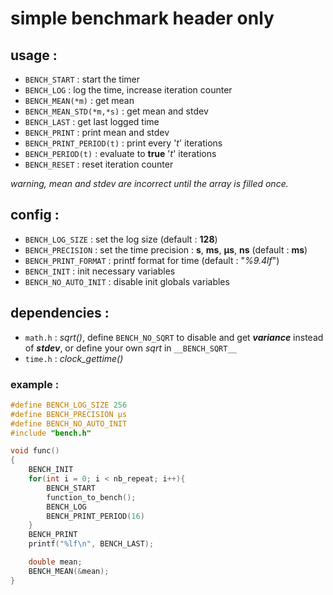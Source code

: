 # simple benchmark header only

## usage : 
 - `BENCH_START` : start the timer
 - `BENCH_LOG`   : log the time, increase iteration counter
 - `BENCH_MEAN(*m)` : get mean
 - `BENCH_MEAN_STD(*m,*s)` : get mean and stdev
 - `BENCH_LAST`  : get last logged time
 - `BENCH_PRINT` : print mean and stdev
 - `BENCH_PRINT_PERIOD(t)` : print every '*t*' iterations
 - `BENCH_PERIOD(t)` : evaluate to **true** '*t*' iterations
 - `BENCH_RESET` : reset iteration counter

*warning, mean and stdev are incorrect until the array is filled once.*

## config :
 - `BENCH_LOG_SIZE`  : set the log size (default : **128**)
 - `BENCH_PRECISION` : set the time precision : **s**, **ms**, **µs**, **ns** (default : **ms**)
 - `BENCH_PRINT_FORMAT` : printf format for time (default : "*%9.4lf*")
 - `BENCH_INIT` : init necessary variables
 - `BENCH_NO_AUTO_INIT` : disable init globals variables

## dependencies :
 - `math.h` : *sqrt()*, define `BENCH_NO_SQRT` to disable and get ***variance*** instead of ***stdev***, or define your own *sqrt* in `__BENCH_SQRT__`
 - `time.h` : *clock_gettime()*

### example :

```c
#define BENCH_LOG_SIZE 256
#define BENCH_PRECISION µs
#define BENCH_NO_AUTO_INIT
#include "bench.h"

void func()
{
    BENCH_INIT
    for(int i = 0; i < nb_repeat; i++){
        BENCH_START
        function_to_bench();
        BENCH_LOG
        BENCH_PRINT_PERIOD(16)
    }
    BENCH_PRINT
    printf("%lf\n", BENCH_LAST);

    double mean;
    BENCH_MEAN(&mean);
}
```
